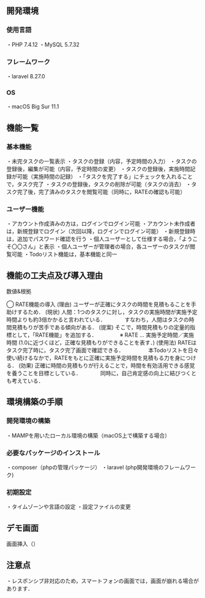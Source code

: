 

## 開発環境

### 使用言語
・PHP 7.4.12
・MySQL 5.7.32

### フレームワーク
・laravel 8.27.0

### OS
・macOS Big Sur 11.1

## 機能一覧

### 基本機能
・未完タスクの一覧表示
・タスクの登録（内容，予定時間の入力）
・タスクの登録後，編集が可能（内容，予定時間の変更）
・タスクの登録後，実施時間記録が可能（実施時間の記録）
・「タスクを完了する」にチェックを入れることで，タスク完了
・タスクの登録後，タスクの削除が可能（タスクの消去）
・タスク完了後，完了済みのタスクを閲覧可能（同時に，RATEの確認も可能）

### ユーザー機能
・アカウント作成済みの方は，ログインでログイン可能
・アカウント未作成者は，新規登録でログイン（次回以降，ログインでログイン可能）
・新規登録時は，追加でパスワード確認を行う
・個人ユーザーとして仕様する場合，「ようこそ〇〇さん」と表示
・個人ユーザーが管理者の場合，各ユーザーのタスクが閲覧可能
・Todoリスト機能は，基本機能と同一

## 機能の工夫点及び導入理由

数値&根拠

◯ RATE機能の導入
(理由) ユーザーが正確にタスクの時間を見積もることを手助けするため．
(現状) 人間：1つのタスクに対し，タスクの実施時間が実施予定時間よりも約3倍かかると言われている．
　　　 すなわち，人間はタスクの時間見積もりが苦手である傾向がある．
(提案) そこで，時間見積もりの定量的指標として，「RATE機能」を追加する．
　　　　※ RATE ... 実施予定時間／実施時間 (1.0に近づくほど，正確な見積もりができることを表す．)
(使用法) RATEはタスク完了時に，タスク完了画面で確認できる．
　　　　 本Todoリストを日々使い続けるなかで，RATEをもとに正確に実施予定時間を見積もる力を身につける．
(効果) 正確に時間の見積もりが行えることで，時間を有効活用できる感覚を養うことを目標としている．
　　　 同時に，自己肯定感の向上に結びつくとも考えている．

## 環境構築の手順

### 開発環境の構築
・MAMPを用いたローカル環境の構築（macOS上で構築する場合）

### 必要なパッケージのインストール
・composer（phpの管理パッケージ）
・laravel (php開発環境のフレームワーク)

### 初期設定
・タイムゾーンや言語の設定
・設定ファイルの変更

## デモ画面

画面挿入（）

## 注意点

・レスポンシブ非対応のため，スマートフォンの画面では，画面が崩れる場合があります．
